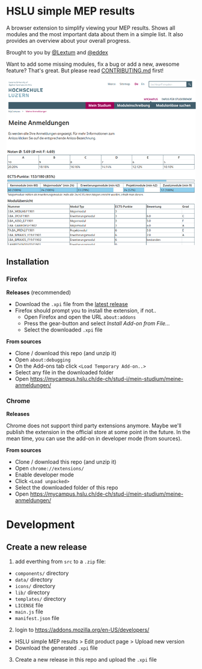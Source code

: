 # HSLU simple MEP results
A browser extension to simplify viewing your MEP results. Shows all modules and the most important data about them in a simple list. It also provides an overview about your overall progress.

Brought to you by [@Lextum](https://github.com/Lextum) and [@eddex](https://github.com/eddex)

Want to add some missing modules, fix a bug or add a new, awesome feature? That's great. But please read [CONTRIBUTING.md](CONTRIBUTING.md) first!

![screenshot](screenshot.png)

## Installation

### Firefox

**Releases** (recommended)

- Download the `.xpi` file from the [latest release](https://github.com/eddex/hslu-simple-mep-results/releases)
- Firefox should prompt you to install the extension, if not..
  - Open Firefox and open the URL `about:addons`
  - Press the gear-button and select *Install Add-on from File...*
  - Select the downloaded `.xpi` file

**From  sources**
- Clone / download this repo (and unzip it)
- Open `about:debugging`
- On the Add-ons tab click `<Load Temporary Add-on..>`
- Select any file in the downloaded folder
- Open https://mycampus.hslu.ch/de-ch/stud-i/mein-studium/meine-anmeldungen/

### Chrome

**Releases**

Chrome does not support third party extensions anymore. Maybe we'll publish the extension in the official store at some point in the future. In the mean time, you can use the add-on in developer mode (from sources).

**From sources**

- Clone / download this repo (and unzip it)
- Open `chrome://extensions/`
- Enable developer mode
- Click `<Load unpacked>`
- Select the downloaded folder of this repo
- Open https://mycampus.hslu.ch/de-ch/stud-i/mein-studium/meine-anmeldungen/

# Development

## Create a new release

1. add everthing from `src` to a `.zip` file:
  - `components/` directory
  - `data/` directory
  - `icons/` directory
  - `lib/` directory
  - `templates/` directory
  - `LICENSE` file
  - `main.js` file
  - `manifest.json` file
2. login to https://addons.mozilla.org/en-US/developers/
  - HSLU simple MEP results > Edit product page > Upload new version
  - Download the generated `.xpi` file
3. Create a new release in this repo and upload the `.xpi` file
